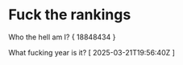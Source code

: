 # Fuck the rankings

Who the hell am I?
{ 18848434 }

What fucking year is it?
[ 2025-03-21T19:56:40Z ]
